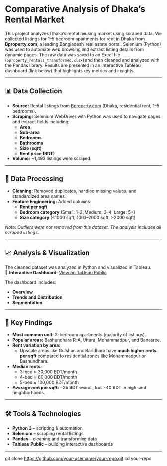# Comparative Analysis of Dhaka’s Rental Market

This project analyzes Dhaka’s rental housing market using scraped data. We collected listings for 1–5 bedroom apartments for rent in Dhaka from **Bproperty.com**, a leading Bangladeshi real estate portal. Selenium (Python) was used to automate web browsing and extract listing details from dynamic pages. The raw data was saved to an Excel file (`bproperty_rentals_transformed.xlsx`) and then cleaned and analyzed with the Pandas library. Results are presented in an interactive Tableau dashboard (link below) that highlights key metrics and insights.

---

## 📊 Data Collection

- **Source:** Rental listings from [Bproperty.com](https://www.bproperty.com/rent/dhaka/residential/1-2-3-4-5-bedroom/) (Dhaka, residential rent, 1–5 bedrooms).  
- **Scraping:** Selenium WebDriver with Python was used to navigate pages and extract fields including:
  - **Area**  
  - **Sub-area**  
  - **Bedrooms**  
  - **Bathrooms**  
  - **Size (sqft)**  
  - **Rent price (BDT)**  
- **Volume:** ~1,493 listings were scraped.

---

## 🧹 Data Processing

- **Cleaning:** Removed duplicates, handled missing values, and standardized area names.  
- **Feature Engineering:** Added columns:
  - **Rent per sqft**  
  - **Bedroom category** (Small: 1–2, Medium: 3–4, Large: 5+)  
  - **Size category** (<1000 sqft, 1000–2000 sqft, >2000 sqft)  

*Note: Outliers were not removed from this dataset. The analysis includes all scraped listings.*

---

## 📈 Analysis & Visualization

The cleaned dataset was analyzed in Python and visualized in Tableau.  
🔗 **Interactive Dashboard:** [View on Tableau Public](https://public.tableau.com/app/profile/ashir.intheshar/viz/ComparitiveanalysisofDhakasRentalMarket/DhakasrentalmarketOverview?publish=yes)

The dashboard includes:
- **Overview**  
- **Trends and Distribution**  
- **Segmentation**

---

## 🔑 Key Findings

- **Most common unit:** 3-bedroom apartments (majority of listings).  
- **Popular areas:** Bashundhara R-A, Uttara, Mohammadpur, and Banasree.  
- **Rent variation by area:**  
  - Upscale areas like Gulshan and Baridhara have **much higher rents per sqft** compared to residential zones like Mohammadpur or Bashundhara.  
- **Median rents:**  
  - 3-bed ≈ 30,000 BDT/month  
  - 4-bed ≈ 60,000 BDT/month  
  - 5-bed ≈ 100,000 BDT/month  
- **Average rent per sqft:** ~25 BDT overall, but >40 BDT in high-end neighborhoods.

---

## 🛠 Tools & Technologies

- **Python 3** – scripting & automation  
- **Selenium** – scraping rental listings  
- **Pandas** – cleaning and transforming data  
- **Tableau Public** – building interactive dashboards

---
   git clone https://github.com/your-username/your-repo.git
   cd your-repo
